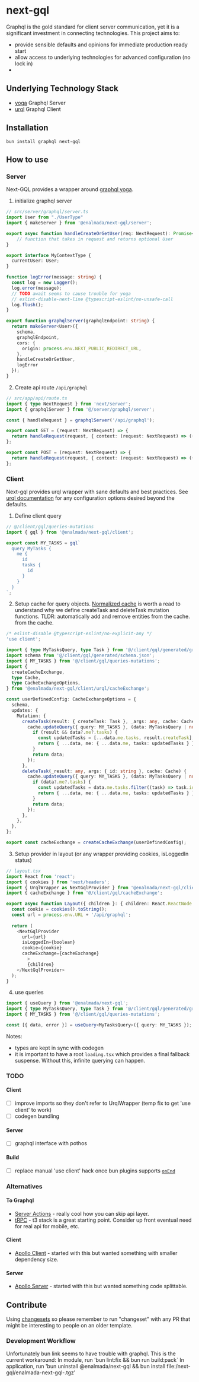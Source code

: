 # next-gql

Graphql is the gold standard for client server communication, yet it is a significant investment in connecting technologies.
This project aims to:
* provide sensible defaults and opinions for immediate production ready start
* allow access to underlying technologies for advanced configuration (no lock in)
* 

## Underlying Technology Stack
* [yoga](https://the-guild.dev/graphql/yoga-server) Graphql Server
* [urql](https://formidable.com/open-source/urql/) Graphql Client

## Installation
`bun install graphql next-gql`

## How to use
### Server

Next-GQL provides a wrapper around [graphql yoga](https://the-guild.dev/graphql/yoga-server).  

1) initialize graphql server
```ts
// src/server/graphql/server.ts
import User from "./UserType"
import { makeServer } from '@enalmada/next-gql/server';

export async function handleCreateOrGetUser(req: NextRequest): Promise<User | null> {
    // function that takes in request and returns optional User
}

export interface MyContextType {
  currentUser: User;
}

function logError(message: string) {
  const log = new Logger();
  log.error(message);
  // TODO await seems to cause trouble for yoga
  // eslint-disable-next-line @typescript-eslint/no-unsafe-call
  log.flush();
}

export function graphqlServer(graphqlEndpoint: string) {
  return makeServer<User>({
    schema,
    graphqlEndpoint,
    cors: {
      origin: process.env.NEXT_PUBLIC_REDIRECT_URL,
    },
    handleCreateOrGetUser,
    logError
  });
}
```
2) Create api route `/api/graphql`
```ts
// src/app/api/route.ts
import { type NextRequest } from 'next/server';
import { graphqlServer } from '@/server/graphql/server';

const { handleRequest } = graphqlServer('/api/graphql');

export const GET = (request: NextRequest) => {
  return handleRequest(request, { context: (request: NextRequest) => ({ request }) });
};

export const POST = (request: NextRequest) => {
  return handleRequest(request, { context: (request: NextRequest) => ({ request }) });
};
```

### Client
Next-gql provides urql wrapper with sane defaults and best practices. See [urql documentation](https://formidable.com/open-source/urql/)
for any configuration options desired beyond the defaults.

1. Define client query
```ts
// @/client/gql/queries-mutations
import { gql } from '@enalmada/next-gql/client';

export const MY_TASKS = gql`
  query MyTasks {
    me {
      id
      tasks {
        id
      }
    }
  }
`;
```
2. Setup cache for query objects.
[Normalized cache](https://formidable.com/open-source/urql/docs/graphcache/normalized-caching/) is worth a read to understand
why we define createTask and deleteTask mutation functions.  TLDR: automatically add and remove entities from the cache.
from the cache.
```ts
/* eslint-disable @typescript-eslint/no-explicit-any */
'use client';

import { type MyTasksQuery, type Task } from '@/client/gql/generated/graphql';
import schema from '@/client/gql/generated/schema.json';
import { MY_TASKS } from '@/client/gql/queries-mutations';
import {
  createCacheExchange,
  type Cache,
  type CacheExchangeOptions,
} from '@enalmada/next-gql/client/urql/cacheExchange';

const userDefinedConfig: CacheExchangeOptions = {
  schema,
  updates: {
    Mutation: {
      createTask(result: { createTask: Task }, _args: any, cache: Cache) {
        cache.updateQuery({ query: MY_TASKS }, (data: MyTasksQuery | null) => {
          if (result && data?.me?.tasks) {
            const updatedTasks = [...data.me.tasks, result.createTask];
            return { ...data, me: { ...data.me, tasks: updatedTasks } };
          }
          return data;
        });
      },
      deleteTask(_result: any, args: { id: string }, cache: Cache) {
        cache.updateQuery({ query: MY_TASKS }, (data: MyTasksQuery | null) => {
          if (data?.me?.tasks) {
            const updatedTasks = data.me.tasks.filter((task) => task.id !== args.id);
            return { ...data, me: { ...data.me, tasks: updatedTasks } };
          }
          return data;
        });
      },
    },
  },
};

export const cacheExchange = createCacheExchange(userDefinedConfig);

```
3. Setup provider in layout (or any wrapper providing cookies, isLoggedIn status)
```ts
// layout.tsx
import React from 'react';
import { cookies } from 'next/headers';
import { UrqlWrapper as NextGqlProvider } from '@enalmada/next-gql/client/urql/UrqlWrapper';
import { cacheExchange } from '@/client/gql/cacheExchange';

export async function Layout({ children }: { children: React.ReactNode }) {
  const cookie = cookies().toString();
  const url = process.env.URL + '/api/graphql';
  
  return (
    <NextGqlProvider
      url={url}
      isLoggedIn={boolean}
      cookie={cookie}
      cacheExchange={cacheExchange}
        >
        {children}
    </NextGqlProvider>
  );
}
```

4. use queries
```ts
import { useQuery } from '@enalmada/next-gql';
import { type MyTasksQuery, type Task } from '@/client/gql/generated/graphql';
import { MY_TASKS } from '@/client/gql/queries-mutations';

const [{ data, error }] = useQuery<MyTasksQuery>({ query: MY_TASKS });

```

Notes:
* types are kept in sync with codegen
* it is important to have a root `loading.tsx` which provides a final fallback suspense.  Without this, infinite querying can happen.

### TODO
#### Client
- [ ] improve imports so they don't refer to UrqlWrapper (temp fix to get 'use client' to work)
- [ ] codegen bundling
#### Server
- [ ] graphql interface with pothos
#### Build
- [ ] replace manual 'use client' hack once bun plugins supports [`onEnd`](https://github.com/oven-sh/bun/issues/2771)

### Alternatives
#### To Graphql
* [Server Actions](https://codesandbox.io/p/sandbox/next-js-server-actions-prisma-postgres-demo-2fdv7l?file=%2Fapp%2Factions.ts%3A1%2C1) - really cool how you can skip api layer.
* [tRPC](https://trpc.io/) - t3 stack is a great starting point.  Consider up front eventual need for real api for mobile, etc.
#### Client
* [Apollo Client](https://github.com/apollographql/apollo-client-nextjs) - started with this but wanted something with smaller dependency size.
#### Server
* [Apollo Server](https://www.apollographql.com/docs/apollo-server/getting-started/) - started with this but wanted something code splittable.

## Contribute
Using [changesets](https://github.com/changesets/changesets) so please remember to run "changeset" with any PR that might be interesting to people on an older template.

### Development Workflow
Unfortunately bun link seems to have trouble with graphql.  This is the current workaround:
In module, run 'bun lint:fix && bun run build:pack`
In application, run 'bun uninstall @enalmada/next-gql && bun install file:<path>/next-gql/enalmada-next-gql-<version>.tgz'
